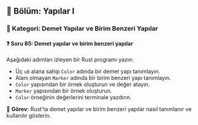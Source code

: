 ## 📘 Bölüm: Yapılar I  
### 🔹 Kategori: Demet Yapılar ve Birim Benzeri Yapılar  
#### ❓ Soru 85: Demet yapılar ve birim benzeri yapılar

Aşağıdaki adımları izleyen bir Rust programı yazın:

- Üç `u8` alana sahip `Color` adında bir demet yapı tanımlayın.
- Alanı olmayan `Marker` adında bir birim benzeri yapı tanımlayın.
- `Color` yapısından bir örnek oluşturun ve değer atayın.
- `Marker` yapısından bir örnek oluşturun.
- `Color` örneğinin değerlerini terminale yazdırın.

🔧 **Görev:** Rust'ta demet yapılar ve birim benzeri yapılar nasıl tanımlanır ve kullanılır gösterin.
